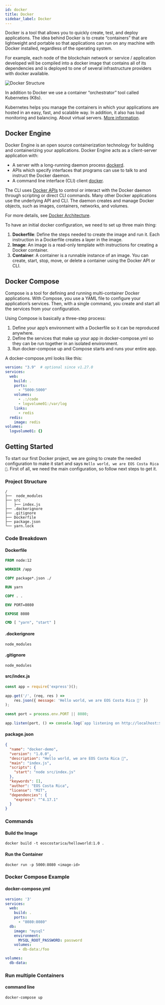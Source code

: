 ```yaml
---
id: docker
title: Docker
sidebar_label: Docker
---
```


Docker is a tool that allows you to quickly create, test, and deploy applications. The idea behind Docker is to create “containers” that are lightweight and portable so that applications can run on any machine with Docker installed, regardless of the operating system.

For example, each node of the blockchain network or service / application developed will be compiled into a docker image that contains all of its dependencies and is deployed to one of several infrastructure providers with docker available.

![Docker Structure](https://upload.wikimedia.org/wikipedia/commons/thumb/0/0a/Docker-containerized-and-vm-transparent-bg.png/800px-Docker-containerized-and-vm-transparent-bg.png)

In addition to Docker we use a container “orchestrator” tool called Kubernetes (K8s).

Kubernetes helps you manage the containers in which your applications are hosted in an easy, fast, and scalable way. In addition, it also has load monitoring and balancing. About virtual servers. [More information](https://guide.eoscostarica.io/docs/devops#introduction-to-kubernetes-and-docker).


## Docker Engine

Docker Engine is an open source containerization technology for building and containerizing your applications. Docker Engine acts as a client-server application with:

- A server with a long-running daemon process [dockerd](https://docs.docker.com/engine/reference/commandline/dockerd).
- APIs which specify interfaces that programs can use to talk to and instruct the Docker daemon.
- A command line interface (CLI) client [docker](https://docs.docker.com/engine/reference/commandline/cli/).

The CLI uses [Docker APIs](https://docs.docker.com/engine/api/) to control or interact with the Docker daemon through scripting or direct CLI commands. Many other Docker applications use the underlying API and CLI. The daemon creates and manage Docker objects, such as images, containers, networks, and volumes.

For more details, see [Docker Architecture](https://docs.docker.com/get-started/overview/#docker-architecture).

To have an initial docker configuration, we need to set up three main thing:

1. **Dockerfile**: Define the steps needed to create the image and run it. Each instruction in a Dockerfile creates a layer in the image.
1. **Image**: An image is a read-only template with instructions for creating a Docker container.
1. **Container**: A container is a runnable instance of an image. You can create, start, stop, move, or delete a container using the Docker API or CLI.

## Docker Compose

Compose is a tool for defining and running multi-container Docker applications. With Compose, you use a YAML file to configure your application’s services. Then, with a single command, you create and start all the services from your configuration.

Using Compose is basically a three-step process:

1. Define your app’s environment with a Dockerfile so it can be reproduced anywhere.
1. Define the services that make up your app in docker-compose.yml so they can be run together in an isolated environment.
1. Run docker-compose up and Compose starts and runs your entire app.

A docker-compose.yml looks like this:
```yml
version: "3.9"  # optional since v1.27.0
services:
  web:
    build: .
    ports:
      - "5000:5000"
    volumes:
      - .:/code
      - logvolume01:/var/log
    links:
      - redis
  redis:
    image: redis
volumes:
  logvolume01: {}
```

## Getting Started

To start our first Docker project, we are going to create the needed configuration to make it start and says `Hello world, we are EOS Costa Rica 🦋`. First of all, we need the main configuration, so follow next steps to get it.

### Project Structure
```
/
├──  node_modules
├── src
│   ├── index.js
├── .dockerignore
├── .gitignore
├── Dockerfile
├── package.json
└── yarn.lock
```

### Code Breakdown

#### Dockerfile

```Dockerfile
FROM node:12

WORKDIR /app

COPY package*.json ./

RUN yarn

COPY . .

ENV PORT=8080

EXPOSE 8080

CMD [ "yarn", "start" ]
```

#### .dockerignore

`node_modules`

#### .gitignore

`node_modules`

#### src/index.js

```js
const app = require('express')();
 
app.get('/', (req, res ) => 
    res.json({ message: 'Hello world, we are EOS Costa Rica 🦋' }) 
);
 
const port = process.env.PORT || 8080;
 
app.listen(port, () => console.log(`app listening on http://localhost:${port}`) );
```

#### package.json

```json
{
  "name": "docker-demo",
  "version": "1.0.0",
  "description": "Hello world, we are EOS Costa Rica 🦋",
  "main": "index.js",
  "scripts": {
    "start": "node src/index.js"
  },
  "keywords": [],
  "author": "EOS Costa Rica",
  "license": "MIT",
  "dependencies": {
    "express": "^4.17.1"
  }
}
```

### Commands

#### Build the Image

`docker build -t eoscostarica/helloworld:1.0 .`

#### Run the Container

`docker run -p 5000:8080 <image-id>`

### Docker Compose Example

#### docker-compose.yml 

```yml
version: '3'
services:
  web:
    build: .
    ports:
      - "8080:8080"
  db:
    image: "mysql"
    environment: 
      MYSQL_ROOT_PASSWORD: password
    volumes:
      - db-data:/foo

volumes:
  db-data:
```

### Run multiple Containers

#### command line

`docker-compose up`